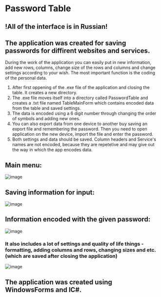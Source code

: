 # Password Table
## !All of the interface is in Russian!
## The application was created for saving passwords for diffirent websites and services. 

During the work of the application you can easily put in new information, add new rows, columns, change size of the rows and columns and change settings according to your wish.
The most important function is the coding of the personal data. 
1. After first oppening of the .exe file of the application and closing the table. It creates a new directory.
2. The .exe file moves itself into a directory called PasswordTable and creates a .txt file named TableMainForm which contains encoded data from the table and saved settings.
3. The data is encoded using a 6 digit number through changing the order of symbols and adding new ones.
4. You can also export data from one device to another buy saving an export file and remembering the password. Then you need to open application on the new device, import the file and enter the password.
5. Both settings and data should be saved. Column headers and Service's names are not encoded, because they are repetetive and may give out the way in which the app encodes data.

## Main menu:
![image](https://github.com/IvanKolchanov/PasswordTable/assets/83294629/6bf9bdd0-7431-4369-b1d6-7b72d868a82a)
## Saving information for input:
![image](https://github.com/IvanKolchanov/PasswordTable/assets/83294629/28a4054e-3586-48a5-9f1b-8f3ff20e6d2a)
## Information encoded with the given password:
![image](https://github.com/IvanKolchanov/PasswordTable/assets/83294629/2b573957-4cc0-4175-b27e-e20068cf17de)
### It also includes a lot of settings and quality of life things - formatting, adding columns and rows, changing sizes and etc. (which are saved after closing the application)
![image](https://github.com/IvanKolchanov/PasswordTable/assets/83294629/4f94f5d1-e1a8-49fd-ac93-8d8e7615e371)

## The application was created using WindowsForms and lC#.
